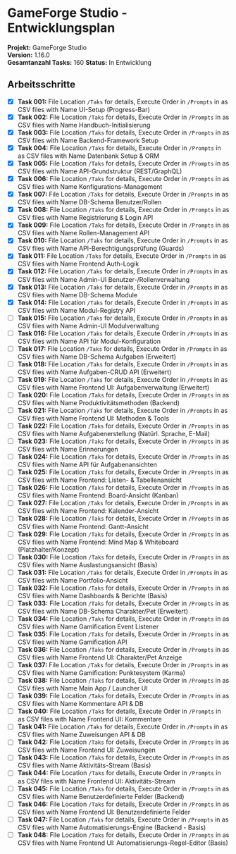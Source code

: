 # GameForge Studio - Entwicklungsplan

**Projekt:** GameForge Studio  
**Version:** 1.16.0  
**Gesamtanzahl Tasks:** 160
**Status:** In Entwicklung

## Arbeitsschritte
- [x] **Task 001:** File Location `/Taks` for details, Execute Order in `/Prompts` in as CSV files with Name   UI-Setup (Progress-Bar)
- [x] **Task 002:** File Location `/Taks` for details, Execute Order in `/Prompts` in as CSV files with Name   Handbuch-Initialisierung
- [x] **Task 003:** File Location `/Taks` for details, Execute Order in `/Prompts` in as CSV files with Name   Backend-Framework Setup
- [x] **Task 004:** File Location `/Taks` for details, Execute Order in `/Prompts` in as CSV files with Name   Datenbank Setup & ORM
- [x] **Task 005:** File Location `/Taks` for details, Execute Order in `/Prompts` in as CSV files with Name   API-Grundstruktur (REST/GraphQL)
- [x] **Task 006:** File Location `/Taks` for details, Execute Order in `/Prompts` in as CSV files with Name   Konfigurations-Management
- [x] **Task 007:** File Location `/Taks` for details, Execute Order in `/Prompts` in as CSV files with Name   DB-Schema Benutzer/Rollen
- [x] **Task 008:** File Location `/Taks` for details, Execute Order in `/Prompts` in as CSV files with Name   Registrierung & Login API
- [x] **Task 009:** File Location `/Taks` for details, Execute Order in `/Prompts` in as CSV files with Name   Rollen-Management API
- [x] **Task 010:** File Location `/Taks` for details, Execute Order in `/Prompts` in as CSV files with Name   API-Berechtigungsprüfung (Guards)
- [x] **Task 011:** File Location `/Taks` for details, Execute Order in `/Prompts` in as CSV files with Name   Frontend Auth-Logik
- [x] **Task 012:** File Location `/Taks` for details, Execute Order in `/Prompts` in as CSV files with Name   Admin-UI Benutzer-/Rollenverwaltung
- [x] **Task 013:** File Location `/Taks` for details, Execute Order in `/Prompts` in as CSV files with Name   DB-Schema Module
- [x] **Task 014:** File Location `/Taks` for details, Execute Order in `/Prompts` in as CSV files with Name   Modul-Registry API
- [ ] **Task 015:** File Location `/Taks` for details, Execute Order in `/Prompts` in as CSV files with Name   Admin-UI Modulverwaltung
- [ ] **Task 016:** File Location `/Taks` for details, Execute Order in `/Prompts` in as CSV files with Name   API für Modul-Konfiguration
- [ ] **Task 017:** File Location `/Taks` for details, Execute Order in `/Prompts` in as CSV files with Name   DB-Schema Aufgaben (Erweitert)
- [ ] **Task 018:** File Location `/Taks` for details, Execute Order in `/Prompts` in as CSV files with Name   Aufgaben-CRUD API (Erweitert)
- [ ] **Task 019:** File Location `/Taks` for details, Execute Order in `/Prompts` in as CSV files with Name   Frontend UI: Aufgabenverwaltung (Erweitert)
- [ ] **Task 020:** File Location `/Taks` for details, Execute Order in `/Prompts` in as CSV files with Name   Produktivitätsmethoden (Backend)
- [ ] **Task 021:** File Location `/Taks` for details, Execute Order in `/Prompts` in as CSV files with Name   Frontend UI: Methoden & Tools
- [ ] **Task 022:** File Location `/Taks` for details, Execute Order in `/Prompts` in as CSV files with Name   Aufgabenerstellung (Natürl. Sprache, E-Mail)
- [ ] **Task 023:** File Location `/Taks` for details, Execute Order in `/Prompts` in as CSV files with Name   Erinnerungen
- [ ] **Task 024:** File Location `/Taks` for details, Execute Order in `/Prompts` in as CSV files with Name   API für Aufgabenansichten
- [ ] **Task 025:** File Location `/Taks` for details, Execute Order in `/Prompts` in as CSV files with Name   Frontend: Listen- & Tabellenansicht
- [ ] **Task 026:** File Location `/Taks` for details, Execute Order in `/Prompts` in as CSV files with Name   Frontend: Board-Ansicht (Kanban)
- [ ] **Task 027:** File Location `/Taks` for details, Execute Order in `/Prompts` in as CSV files with Name   Frontend: Kalender-Ansicht
- [ ] **Task 028:** File Location `/Taks` for details, Execute Order in `/Prompts` in as CSV files with Name   Frontend: Gantt-Ansicht
- [ ] **Task 029:** File Location `/Taks` for details, Execute Order in `/Prompts` in as CSV files with Name   Frontend: Mind Map & Whiteboard (Platzhalter/Konzept)
- [ ] **Task 030:** File Location `/Taks` for details, Execute Order in `/Prompts` in as CSV files with Name   Auslastungsansicht (Basis)
- [ ] **Task 031:** File Location `/Taks` for details, Execute Order in `/Prompts` in as CSV files with Name   Portfolio-Ansicht
- [ ] **Task 032:** File Location `/Taks` for details, Execute Order in `/Prompts` in as CSV files with Name   Dashboards & Berichte (Basis)
- [ ] **Task 033:** File Location `/Taks` for details, Execute Order in `/Prompts` in as CSV files with Name   DB-Schema Charakter/Pet (Erweitert)
- [ ] **Task 034:** File Location `/Taks` for details, Execute Order in `/Prompts` in as CSV files with Name   Gamification Event Listener
- [ ] **Task 035:** File Location `/Taks` for details, Execute Order in `/Prompts` in as CSV files with Name   Gamification API
- [ ] **Task 036:** File Location `/Taks` for details, Execute Order in `/Prompts` in as CSV files with Name   Frontend UI: Charakter/Pet Anzeige
- [ ] **Task 037:** File Location `/Taks` for details, Execute Order in `/Prompts` in as CSV files with Name   Gamification: Punktesystem (Karma)
- [ ] **Task 038:** File Location `/Taks` for details, Execute Order in `/Prompts` in as CSV files with Name   Main App / Launcher UI
- [ ] **Task 039:** File Location `/Taks` for details, Execute Order in `/Prompts` in as CSV files with Name   Kommentare API & DB
- [ ] **Task 040:** File Location `/Taks` for details, Execute Order in `/Prompts` in as CSV files with Name   Frontend UI: Kommentare
- [ ] **Task 041:** File Location `/Taks` for details, Execute Order in `/Prompts` in as CSV files with Name   Zuweisungen API & DB
- [ ] **Task 042:** File Location `/Taks` for details, Execute Order in `/Prompts` in as CSV files with Name   Frontend UI: Zuweisungen
- [ ] **Task 043:** File Location `/Taks` for details, Execute Order in `/Prompts` in as CSV files with Name   Aktivitäts-Stream (Basis)
- [ ] **Task 044:** File Location `/Taks` for details, Execute Order in `/Prompts` in as CSV files with Name   Frontend UI: Aktivitäts-Stream
- [ ] **Task 045:** File Location `/Taks` for details, Execute Order in `/Prompts` in as CSV files with Name   Benutzerdefinierte Felder (Backend)
- [ ] **Task 046:** File Location `/Taks` for details, Execute Order in `/Prompts` in as CSV files with Name   Frontend UI: Benutzerdefinierte Felder
- [ ] **Task 047:** File Location `/Taks` for details, Execute Order in `/Prompts` in as CSV files with Name   Automatisierungs-Engine (Backend - Basis)
- [ ] **Task 048:** File Location `/Taks` for details, Execute Order in `/Prompts` in as CSV files with Name   Frontend UI: Automatisierungs-Regel-Editor (Basis)